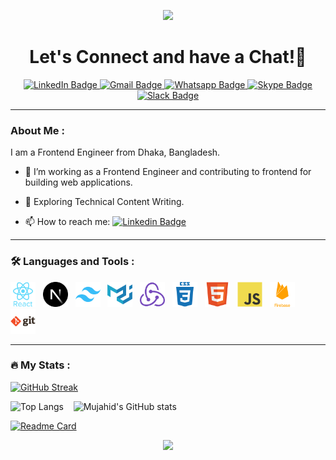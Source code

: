 <p align="center">
  <img src="https://capsule-render.vercel.app/api?type=waving&color=gradient&text=Hi!&nbsp;from&nbsp;Mujahid!&height=100&section=header"/>
</p>

<h1 align="center">
  Let's Connect and have a Chat!💬
</h1>

<div id="badges" align="center">
  <a href="https://www.linkedin.com/in/md-mujahidul-islam/">
    <img src="https://img.shields.io/badge/LinkedIn-blue?style=for-the-badge&logo=linkedin&logoColor=white" alt="LinkedIn Badge"/>
  </a>
  <a href="mailto:mujahid30390@gmail.com">
    <img src="https://img.shields.io/badge/Gmail-D14836?style=for-the-badge&logo=gmail&logoColor=white" alt="Gmail Badge"/>
  </a>
  <a href="https://wa.me/+8801849100112">
    <img src="https://img.shields.io/badge/WhatsApp-25D366?style=for-the-badge&logo=whatsapp&logoColor=white" alt="Whatsapp Badge"/>
  </a>
  <a href="skype:live:.cid.1a3f6e3d8988f339?chat">
    <img src="https://img.shields.io/badge/Skype-00AFF0?style=for-the-badge&logo=skype&logoColor=white" alt="Skype Badge"/>
  </a>
  <a href="https://slack.com/">
    <img src="https://img.shields.io/badge/Slack-4A154B?style=for-the-badge&logo=slack&logoColor=white" alt="Slack Badge"/>
  </a>
</div>


---

### About Me :

I am a Frontend Engineer from Dhaka, Bangladesh.

- :telescope: I’m working as a Frontend Engineer and contributing to frontend for building web applications.

- :seedling: Exploring Technical Content Writing.

- :mailbox: How to reach me: [![Linkedin Badge](https://img.shields.io/badge/-LinkedIn-blue?style=flat&logo=Linkedin&logoColor=white)](https://www.linkedin.com/in/md-mujahidul-islam/)

---

### :hammer_and_wrench: Languages and Tools :

<div>
  <img src="https://github.com/devicons/devicon/blob/master/icons/react/react-original-wordmark.svg" title="React" alt="React" width="40" height="40"/>&nbsp;&nbsp;
  <img src="https://github.com/devicons/devicon/blob/master/icons/nextjs/nextjs-original.svg" title="Next.Js" alt="Next.Js" width="40" height="40"/>&nbsp;&nbsp;
  <img src="https://github.com/devicons/devicon/blob/master/icons/tailwindcss/tailwindcss-original.svg" title="Tailwind CSS" alt="Tailwind CSS" width="40" height="40"/>&nbsp;&nbsp;
  <img src="https://github.com/devicons/devicon/blob/master/icons/materialui/materialui-original.svg" title="Material UI" alt="Material UI" width="40" height="40"/>&nbsp;&nbsp;
  <img src="https://github.com/devicons/devicon/blob/master/icons/redux/redux-original.svg" title="Redux" alt="Redux " width="40" height="40"/>&nbsp;&nbsp;
  <img src="https://github.com/devicons/devicon/blob/master/icons/css3/css3-plain-wordmark.svg"  title="CSS3" alt="CSS" width="40" height="40"/>&nbsp;&nbsp;
  <img src="https://github.com/devicons/devicon/blob/master/icons/html5/html5-original.svg" title="HTML5" alt="HTML" width="40" height="40"/>&nbsp;&nbsp;
  <img src="https://github.com/devicons/devicon/blob/master/icons/javascript/javascript-original.svg" title="JavaScript" alt="JavaScript" width="40" height="40"/>&nbsp;&nbsp;
  <img src="https://github.com/devicons/devicon/blob/master/icons/firebase/firebase-plain-wordmark.svg" title="Firebase" alt="Firebase" width="40" height="40"/>&nbsp;&nbsp;
  <img src="https://github.com/devicons/devicon/blob/master/icons/git/git-original-wordmark.svg" title="Git" **alt="Git" width="40" height="40"/> &nbsp;&nbsp;
</div>


---

### :fire: My Stats :

<a href="https://git.io/streak-stats"><img src="https://streak-stats.demolab.com?user=MUJAHID-WEB&theme=calm&border_radius=8.4" alt="GitHub Streak" /></a>

![Top Langs](https://github-readme-stats.vercel.app/api/top-langs/?username=MUJAHID-WEB&hide_progress=true) &nbsp;&nbsp; ![Mujahid's GitHub stats](https://github-readme-stats.vercel.app/api?username=MUJAHID-WEB&show_icons=true&theme=transparent)  


[![Readme Card](https://github-readme-stats.vercel.app/api/pin/?username=MUJAHID-WEB&repo=github-readme-stats)](https://github.com/MUJAHID-WEB/github-readme-stats)


<p align="center">
  <img src="https://capsule-render.vercel.app/api?type=waving&color=gradient&height=100&section=footer"/>
</p>
